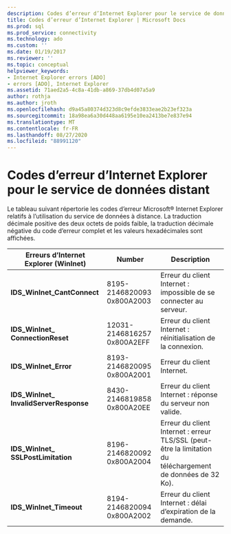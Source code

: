 ```yaml
---
description: Codes d’erreur d’Internet Explorer pour le service de données distant
title: Codes d’erreur d’Internet Explorer | Microsoft Docs
ms.prod: sql
ms.prod_service: connectivity
ms.technology: ado
ms.custom: ''
ms.date: 01/19/2017
ms.reviewer: ''
ms.topic: conceptual
helpviewer_keywords:
- Internet Explorer errors [ADO]
- errors [ADO], Internet Explorer
ms.assetid: 71aed2a5-4c8a-41db-a869-37db4d07a5a9
author: rothja
ms.author: jroth
ms.openlocfilehash: d9a45a80374d323d8c9efde3833eae2b23ef323a
ms.sourcegitcommit: 18a98ea6a30d448aa6195e10ea2413be7e837e94
ms.translationtype: MT
ms.contentlocale: fr-FR
ms.lasthandoff: 08/27/2020
ms.locfileid: "88991120"
---
```

# <a name="internet-explorer-error-codes-for-remote-data-service"></a>Codes d’erreur d’Internet Explorer pour le service de données distant
Le tableau suivant répertorie les codes d’erreur Microsoft® Internet Explorer relatifs à l’utilisation du service de données à distance. La traduction décimale positive des deux octets de poids faible, la traduction décimale négative du code d’erreur complet et les valeurs hexadécimales sont affichées.

|Erreurs d’Internet Explorer (WinInet)|Number|Description|
|------------------------------------------|------------|-----------------|
|**IDS_WinInet_CantConnect**|8195-2146820093 0x800A2003|Erreur du client Internet : impossible de se connecter au serveur.|
|**IDS_WinInet_ ConnectionReset**|12031-2146816257 0x800A2EFF|Erreur du client Internet : réinitialisation de la connexion.|
|**IDS_WinInet_Error**|8193-2146820095 0x800A2001|Erreur du client Internet.|
|**IDS_WinInet_ InvalidServerResponse**|8430-2146819858 0x800A20EE|Erreur du client Internet : réponse du serveur non valide.|
|**IDS_WinInet_ SSLPostLimitation**|8196-2146820092 0x800A2004|Erreur du client Internet : erreur TLS/SSL (peut-être la limitation du téléchargement de données de 32 Ko).|
|**IDS_WinInet_Timeout**|8194-2146820094 0x800A2002|Erreur du client Internet : délai d’expiration de la demande.|
